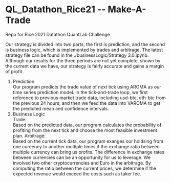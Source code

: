 # QL_Datathon_Rice21 -- Make-A-Trade
Repo for Rice 2021 Datathon QuantLab Challenge

Our strategy is divided into two parts, the first is prediction, and the second is business logic, which is implemented by trades and arbitrage. The latest strategy file can be found in the ./businessLogic/Strategy 3.0.ipynb. Although our results for the three periods are not yet complete, shown by the current data we have, our strategy is fairly accurate and gains a margin of profit.

1. Prediction  
    Our program predicts the trade value of next tick using AROMA as our time series prediction model. In the tick-and-trade loop, we first reference to previous market trade data, including usd-btc, eth-btc from the previous 24 hours; and then we feed the data into VAROMA to get the predicted mean and confidence intervals.
2. Business Logic  
   Trade:  
        Based on the predicted data, our program calculates the probability of profiting from the next tick and choose the most feasible investment plan.
    Arbitrage:  
        Based on the current tick data, our program exanges our holdsing from one cureency to another multiple times if the exchange ratio between multiple currency can bring us profits. The difference in exchange rates between currencies can be an opportunity for us to leverage. We involved two other cryptocurrencies and Euro in the arbitrage. By computing the ratio between the current prices, we determine if the expected revenue would exceed the costs such as taker fee.
